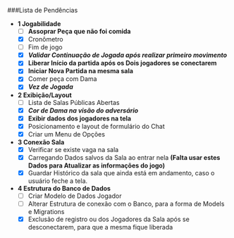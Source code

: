 ###Lista de Pendências
-  **1 Jogabilidade**
   - [ ] **Assoprar Peça que não foi comida**
   - [x] Cronômetro
   - [ ] Fim de jogo
   - [x] ***Validar Continuação de Jogada após realizar primeiro movimento***
   - [x] **Liberar Início da partida após os Dois jogadores se conectarem**
   - [x] **Iniciar Nova Partida na mesma sala**
   - [x] Comer peça com Dama
   - [x] ***Vez de Jogada***

- **2 Exibição/Layout**
  - [ ] Lista de Salas Públicas Abertas
  - [x] ***Cor de Dama na visão do adversário***
  - [x] **Exibir dados dos jogadores na tela**
  - [x] Posicionamento e layout de formulário do Chat
  - [x] Criar um Menu de Opções
  
- **3 Conexão Sala**
  - [x] Verificar se existe vaga na sala
  - [x] Carregando Dados salvos da Sala ao entrar nela **(Falta usar estes Dados para Atualizar as informações do jogo)**
  - [x] Guardar Histórico da sala que ainda está em andamento, caso o usuário feche a tela.

- **4 Estrutura do Banco de Dados**
  - [ ] Criar Modelo de Dados Jogador
  - [ ] Alterar Estrutura de conexão com o Banco, para a forma de Models e Migrations
  - [x] Exclusão de registro ou dos Jogadores da Sala após se desconectarem, para que a mesma fique liberada